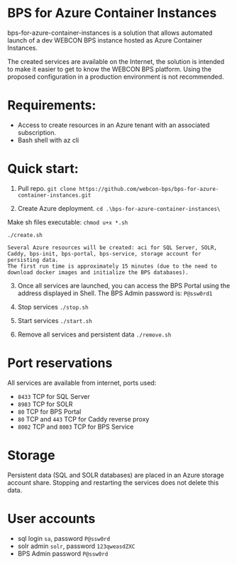 # BPS for Azure Container Instances

bps-for-azure-container-instances is a solution that allows automated launch of a dev WEBCON BPS instance hosted as Azure Container Instances. 

The created services are available on the Internet, the solution is intended to make it easier to get to know the WEBCON BPS platform. Using the proposed configuration in a production environment is not recommended.

# Requirements:
- Access to create resources in an Azure tenant with an associated subscription.
- Bash shell with az cli

# Quick start:
1. Pull repo.
`git clone https://github.com/webcon-bps/bps-for-azure-container-instances.git`

2. Create Azure deployment.
`cd .\bps-for-azure-container-instances\`

Make sh files executable: `chmod u+x *.sh`

`./create.sh`

    Several Azure resources will be created: aci for SQL Server, SOLR, Caddy, bps-init, bps-portal, bps-service, storage account for persisting data. 
    The first run time is approximately 15 minutes (due to the need to download docker images and initialize the BPS databases). 

3. Once all services are launched, you can access the BPS Portal using the address displayed in Shell. The BPS Admin password is: `P@ssw0rd1`

4. Stop services
`./stop.sh`

5. Start services
`./start.sh`

6. Remove all services and persistent data
`./remove.sh`

# Port reservations
All services are available from internet, ports used:
- `8433` TCP for SQL Server
- `8983` TCP for SOLR
- `80` TCP for BPS Portal
- `80` TCP and `443` TCP for Caddy reverse proxy
- `8002` TCP and `8003` TCP for BPS Service

# Storage
Persistent data (SQL and SOLR databases) are placed in an Azure storage account share.
Stopping and restarting the services does not delete this data.

# User accounts
- sql login `sa`, password `P@ssw0rd`
- solr admin `solr`, password `123qweasdZXC`
- BPS Admin password `P@ssw0rd`